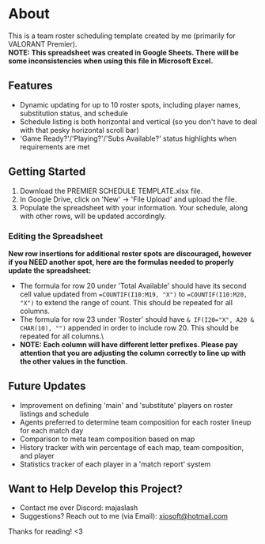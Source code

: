 # About

This is a team roster scheduling template created by me (primarily for VALORANT Premier).\
**NOTE: This spreadsheet was created in Google Sheets. There will be some inconsistencies when using this file in Microsoft Excel.**

## Features
- Dynamic updating for up to 10 roster spots, including player names, substitution status, and schedule
- Schedule listing is both horizontal and vertical (so you don't have to deal with that pesky horizontal scroll bar)
- 'Game Ready?'/'Playing?'/'Subs Available?' status highlights when requirements are met

## Getting Started
1. Download the PREMIER SCHEDULE TEMPLATE.xlsx file.
2. In Google Drive, click on 'New' -> 'File Upload' and upload the file.
3. Populate the spreadsheet with your information. Your schedule, along with other rows, will be updated accordingly.
### Editing the Spreadsheet
**New row insertions for additional roster spots are discouraged, however if you NEED another spot, here are the formulas needed to properly update the spreadsheet:**
- The formula for row 20 under 'Total Available' should have its second cell value updated from ```=COUNTIF(I10:M19, "X")``` to ```=COUNTIF(I10:M20, "X")``` to extend the range of count. This should be repeated for all columns.
- The formula for row 23 under 'Roster' should have ```& IF(I20="X", A20 & CHAR(10), "")``` appended in order to include row 20. This should be repeated for all columns.\
- **NOTE: Each column will have different letter prefixes. Please pay attention that you are adjusting the column correctly to line up with the other values in the function.**

## Future Updates
- Improvement on defining 'main' and 'substitute' players on roster listings and schedule
- Agents preferred to determine team composition for each roster lineup for each match day
- Comparison to meta team composition based on map
- History tracker with win percentage of each map, team composition, and player
- Statistics tracker of each player in a 'match report' system

## Want to Help Develop this Project?
- Contact me over Discord: majaslash
- Suggestions? Reach out to me (via Email): xiosoft@hotmail.com

Thanks for reading! <3
